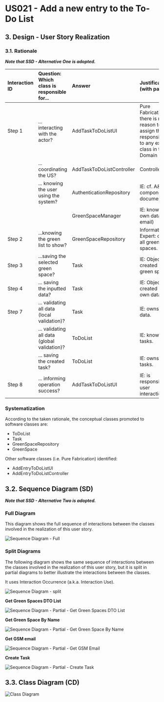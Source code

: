 # US021 - Add a new entry to the To-Do List 

## 3. Design - User Story Realization 

### 3.1. Rationale

_**Note that SSD - Alternative One is adopted.**_

| Interaction ID | Question: Which class is responsible for...   | Answer                    | Justification (with patterns)                                                                                 |
|:---------------|:----------------------------------------------|:--------------------------|:--------------------------------------------------------------------------------------------------------------|
| Step 1  		     | 	... interacting with the actor?              | AddTaskToDoListUI         | Pure Fabrication: there is no reason to assign this responsibility to any existing class in the Domain Model. |
| 			  		        | 	... coordinating the US?                     | AddTaskToDoListController | Controller                                                                                                    |
| 			  		        | ... knowing the user using the system?        | AuthenticationRepository  | IE: cf. A&A component documentation.                                                                          |
| 			  		        | 							                                       | GreenSpaceManager         | IE: knows its own data (e.g. email)                                                                           |
| Step 2  		     | 	...knowing the green list to show?           | GreenSpaceRepository      | Information Expert: owns all green spaces.                                                                    |
| Step 3  		     | 	...saving the selected green space?          | Task                      | IE: Object created has a green space.                                                                         |
| Step 4  		     | 	... saving the inputted data?                | Task                      | IE: Object created has its own data.                                                                          |           
| Step 7  		     | 	... validating all data (local validation)?  | Task                      | IE: owns its data.                                                                                            | 
| 			  		        | 	... validating all data (global validation)? | ToDoList                  | IE: knows all tasks.                                                                                          | 
| 			  		        | 	... saving the created task?                 | ToDoList                  | IE: owns all tasks.                                                                                           | 
| Step 8  		     | 	... informing operation success?             | AddTaskToDoListUI         | IE: is responsible for user interactions.                                                                     | 

### Systematization ##

According to the taken rationale, the conceptual classes promoted to software classes are: 

* ToDoList
* Task
* GreenSpaceRepository
* GreenSpace

Other software classes (i.e. Pure Fabrication) identified: 

* AddEntryToDoListUI  
* AddEntryToDoListController


## 3.2. Sequence Diagram (SD)

_**Note that SSD - Alternative Two is adopted.**_

### Full Diagram

This diagram shows the full sequence of interactions between the classes involved in the realization of this user story.

![Sequence Diagram - Full](svg/us021-sequence-diagram-full.svg)

### Split Diagrams

The following diagram shows the same sequence of interactions between the classes involved in the realization of this user story, but it is split in partial diagrams to better illustrate the interactions between the classes.

It uses Interaction Occurrence (a.k.a. Interaction Use).

![Sequence Diagram - split](svg/us021-sequence-diagram-split.svg)

**Get Green Spaces DTO List**

![Sequence Diagram - Partial - Get Green Spaces DTO List](svg/us021-sequence-diagram-partial-get-green-spaces-dto-list.svg)

**Get Green Space By Name**

![Sequence Diagram - Partial - Get Green Space By Name](svg/us021-sequence-diagram-partial-get-green-space-by-name.svg)

**Get GSM email**

![Sequence Diagram - Partial - Get GSM Email](svg/us021-sequence-diagram-partial-get-gsm-email.svg)

**Create Task**

![Sequence Diagram - Partial - Create Task](svg/us021-sequence-diagram-partial-create-task.svg)

## 3.3. Class Diagram (CD)

![Class Diagram](svg/us021-class-diagram.svg)